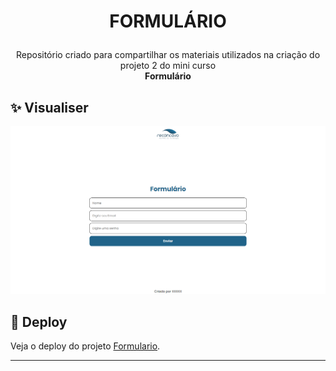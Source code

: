 # <p align="center">FORMULÁRIO</p>

<p align="center">
  Repositório criado para compartilhar os materiais utilizados na criação do projeto 2 do mini curso <br>
  <strong>  Formulário </strong>
 <br>
 
## ✨ Visualiser

![alt text](https://raw.githubusercontent.com/antonioscn/workshopCTI/main/imgs/projeto2.png)
 
 
## 🔗 Deploy
  Veja o deploy do projeto [Formulario](https://workshopcti-p2.vercel.app/).

---

